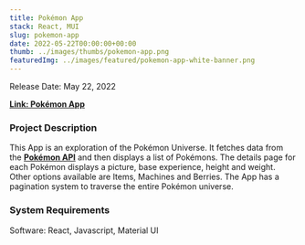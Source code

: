 ```yaml
---
title: Pokémon App
stack: React, MUI
slug: pokemon-app
date: 2022-05-22T00:00:00+00:00
thumb: ../images/thumbs/pokemon-app.png
featuredImg: ../images/featured/pokemon-app-white-banner.png
---
```


Release Date: May 22, 2022

[**Link: Pokémon App**](https://pokemon-app-760d2.web.app/)

### Project Description

This App is an exploration of the Pokémon Universe. It fetches data from the [**Pokémon API**](https://pokeapi.co/) and then displays a list of Pokémons. The details page for each Pokémon displays a picture, base experience, height and weight. Other options available are Items, Machines and Berries. The App has a pagination system to traverse the entire Pokémon universe.

### System Requirements

Software: React, Javascript, Material UI
